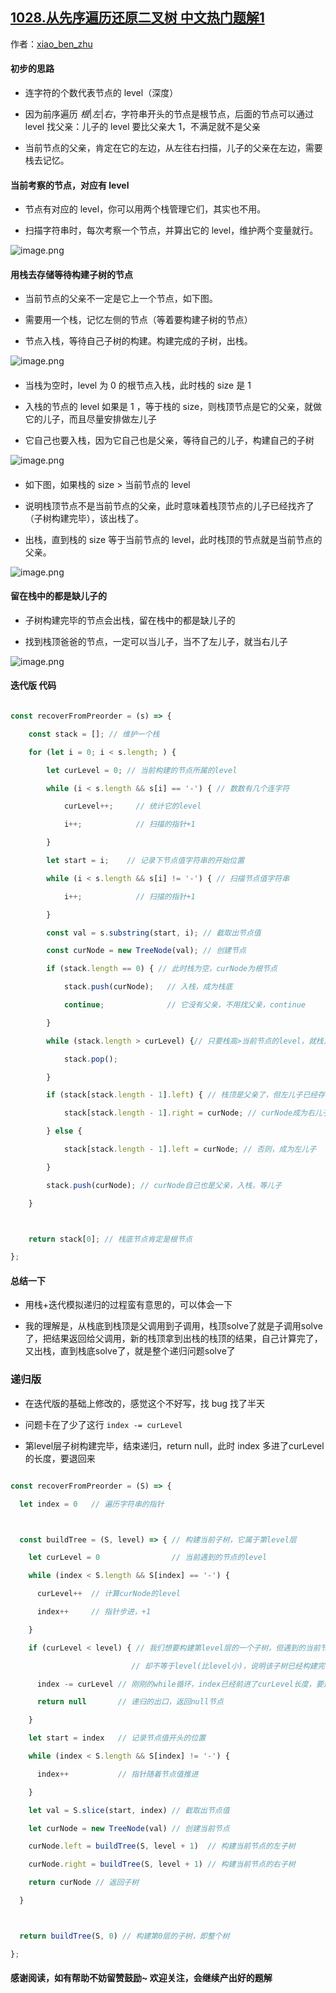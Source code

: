## [1028.从先序遍历还原二叉树 中文热门题解1](https://leetcode.cn/problems/recover-a-tree-from-preorder-traversal/solutions/100000/shou-hui-tu-jie-fei-di-gui-fa-zhong-gou-chu-er-cha)

作者：[xiao_ben_zhu](https://leetcode.cn/u/xiao_ben_zhu)
#### 初步的思路
- 连字符的个数代表节点的 level（深度）
- 因为前序遍历 $根|左|右$，字符串开头的节点是根节点，后面的节点可以通过 level 找父亲：儿子的 level 要比父亲大 1，不满足就不是父亲
- 当前节点的父亲，肯定在它的左边，从左往右扫描，儿子的父亲在左边，需要栈去记忆。
#### 当前考察的节点，对应有 level 
- 节点有对应的 level，你可以用两个栈管理它们，其实也不用。
- 扫描字符串时，每次考察一个节点，并算出它的 level，维护两个变量就行。 
![image.png](https://pic.leetcode-cn.com/c9f8ac8d80ca439ff24ed788fed19383df83218b64a56e6642abf09982c1f628-image.png)

#### 用栈去存储等待构建子树的节点
- 当前节点的父亲不一定是它上一个节点，如下图。
- 需要用一个栈，记忆左侧的节点（等着要构建子树的节点）
- 节点入栈，等待自己子树的构建。构建完成的子树，出栈。
![image.png](https://pic.leetcode-cn.com/9f20bdbb8399f3d045513dc0d5205c42cbd7e83a105286883b9cc706a086b893-image.png)

#### 
- 当栈为空时，level 为 0 的根节点入栈，此时栈的 size 是 1 
- 入栈的节点的 level 如果是 1 ，等于栈的 size，则栈顶节点是它的父亲，就做它的儿子，而且尽量安排做左儿子
- 它自己也要入栈，因为它自己也是父亲，等待自己的儿子，构建自己的子树


![image.png](https://pic.leetcode-cn.com/c3d420b20183d8428f40af3c48f417657d5aedb4a5fbf434c4d1b1394fdf7e2c-image.png)


#### 
- 如下图，如果栈的 size $>$ 当前节点的 level
- 说明栈顶节点不是当前节点的父亲，此时意味着栈顶节点的儿子已经找齐了（子树构建完毕），该出栈了。
- 出栈，直到栈的 size 等于当前节点的 level，此时栈顶的节点就是当前节点的父亲。

![image.png](https://pic.leetcode-cn.com/a007453f5907ed1766cf2ec0a610e3e3cf07e69701a939abbaceaa555f9a4f1c-image.png)

#### 留在栈中的都是缺儿子的
- 子树构建完毕的节点会出栈，留在栈中的都是缺儿子的
- 找到栈顶爸爸的节点，一定可以当儿子，当不了左儿子，就当右儿子


![image.png](https://pic.leetcode-cn.com/3bb181cd662e571858ed74f40aeb7cb0c75f9948f425ad0c95c18e3fb1e5e815-image.png)

#### 迭代版 代码
```js 
const recoverFromPreorder = (s) => {
    const stack = []; // 维护一个栈
    for (let i = 0; i < s.length; ) {
        let curLevel = 0; // 当前构建的节点所属的level
        while (i < s.length && s[i] == '-') { // 数数有几个连字符
            curLevel++;     // 统计它的level
            i++;            // 扫描的指针+1
        }
        let start = i;    // 记录下节点值字符串的开始位置
        while (i < s.length && s[i] != '-') { // 扫描节点值字符串
            i++;            // 扫描的指针+1
        }
        const val = s.substring(start, i); // 截取出节点值
        const curNode = new TreeNode(val); // 创建节点
        if (stack.length == 0) { // 此时栈为空，curNode为根节点
            stack.push(curNode);   // 入栈，成为栈底
            continue;              // 它没有父亲，不用找父亲，continue
        }
        while (stack.length > curLevel) {// 只要栈高>当前节点的level，就栈顶出栈
            stack.pop();
        }
        if (stack[stack.length - 1].left) { // 栈顶是父亲了，但左儿子已经存在
            stack[stack.length - 1].right = curNode; // curNode成为右儿子
        } else {
            stack[stack.length - 1].left = curNode; // 否则，成为左儿子
        }
        stack.push(curNode); // curNode自己也是父亲，入栈，等儿子
    }

    return stack[0]; // 栈底节点肯定是根节点
};
```

#### 总结一下
- 用栈+迭代模拟递归的过程蛮有意思的，可以体会一下
- 我的理解是，从栈底到栈顶是父调用到子调用，栈顶solve了就是子调用solve了，把结果返回给父调用，新的栈顶拿到出栈的栈顶的结果，自己计算完了，又出栈，直到栈底solve了，就是整个递归问题solve了

### 递归版
- 在迭代版的基础上修改的，感觉这个不好写，找 bug 找了半天
- 问题卡在了少了这行 `index -= curLevel `
- 第level层子树构建完毕，结束递归，return null，此时 index 多进了curLevel的长度，要退回来


```js
const recoverFromPreorder = (S) => {
  let index = 0   // 遍历字符串的指针

  const buildTree = (S, level) => { // 构建当前子树，它属于第level层
    let curLevel = 0                // 当前遇到的节点的level
    while (index < S.length && S[index] == '-') {
      curLevel++  // 计算curNode的level
      index++     // 指针步进，+1
    }
    if (curLevel < level) { // 我们想要构建第level层的一个子树，但遇到的当前节点的curLevel
                           // 却不等于level(比level小)，说明该子树已经构建完毕，要出递归栈（结束递归）
      index -= curLevel // 刚刚的while循环，index已经前进了curLevel长度，要退回来
      return null       // 递归的出口，返回null节点
    }
    let start = index   // 记录节点值开头的位置
    while (index < S.length && S[index] != '-') {
      index++           // 指针随着节点值推进
    }
    let val = S.slice(start, index) // 截取出节点值
    let curNode = new TreeNode(val) // 创建当前节点
    curNode.left = buildTree(S, level + 1)  // 构建当前节点的左子树
    curNode.right = buildTree(S, level + 1) // 构建当前节点的右子树
    return curNode // 返回子树
  }

  return buildTree(S, 0) // 构建第0层的子树，即整个树
};
```
#### 感谢阅读，如有帮助不妨留赞鼓励~ 欢迎关注，会继续产出好的题解